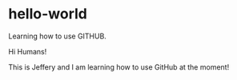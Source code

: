 # hello-world
Learning how to use GITHUB.

Hi Humans!

This is Jeffery and I am learning how to use GitHub at the moment!
